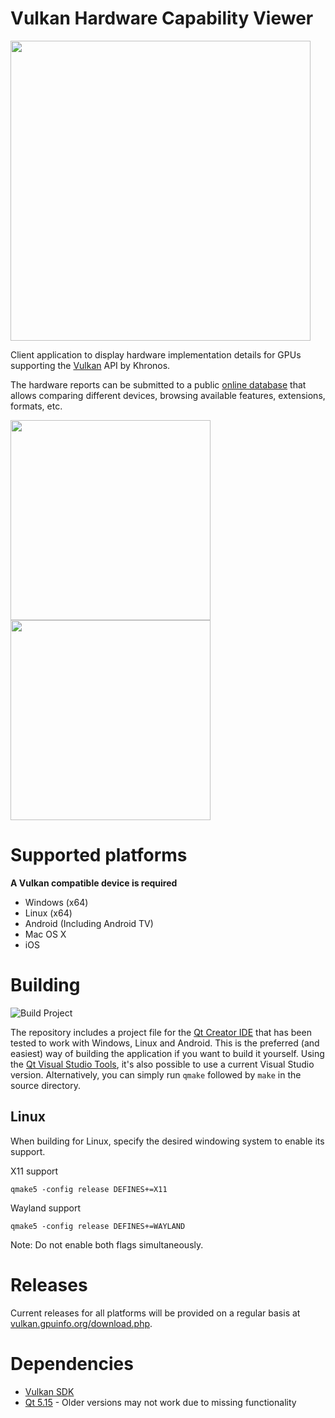 # Vulkan Hardware Capability Viewer

<img src="images/vulkanlogo.png" width="480px">

Client application to display hardware implementation details for GPUs supporting the [Vulkan](https://www.khronos.org/vulkan/) API by Khronos.

The hardware reports can be submitted to a public [online database](https://vulkan.gpuinfo.org/) that allows comparing different devices, browsing available features, extensions, formats, etc.


<img src="images/windows.png" height="320px"> <img src="images/android.png" height="320px">

# Supported platforms
**A Vulkan compatible device is required**
- Windows (x64)
- Linux (x64)
- Android (Including Android TV)
- Mac OS X
- iOS

# Building

![Build Project](https://github.com/SaschaWillems/VulkanCapsViewer/workflows/Build%20Project/badge.svg)

The repository includes a project file for the [Qt Creator IDE](https://www.qt.io/ide/) that has been tested to work with Windows, Linux and Android. This is the preferred (and easiest) way of building the application if you want to build it yourself. Using the [Qt Visual Studio Tools](https://marketplace.visualstudio.com/items?itemName=TheQtCompany.QtVisualStudioTools2019), it's also possible to use a current Visual Studio version.
Alternatively, you can simply run `qmake` followed by `make` in the source directory.

## Linux
When building for Linux, specify the desired windowing system to enable its support.

X11 support
```
qmake5 -config release DEFINES+=X11
```  

Wayland support
```
qmake5 -config release DEFINES+=WAYLAND
```

Note: Do not enable both flags simultaneously.


# Releases
Current releases for all platforms will be provided on a regular basis at [vulkan.gpuinfo.org/download.php](https://vulkan.gpuinfo.org/download.php).

# Dependencies
- [Vulkan SDK](https://vulkan.lunarg.com/)
- [Qt 5.15](https://www.qt.io/developers/) - Older versions may not work due to missing functionality
